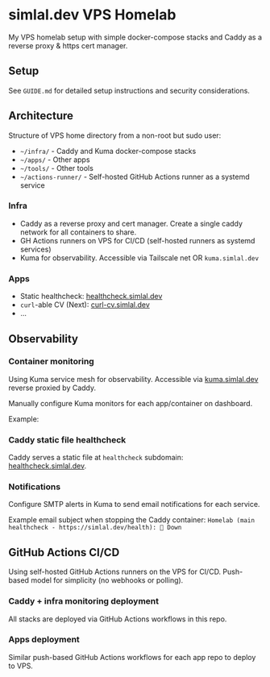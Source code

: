 # simlal.dev VPS Homelab

  My VPS homelab setup with simple docker-compose stacks and Caddy as a reverse proxy & https cert manager.

## Setup

See `GUIDE.md` for detailed setup instructions and security considerations.

## Architecture

Structure of VPS home directory from a non-root but sudo user:

- `~/infra/` - Caddy and Kuma docker-compose stacks
- `~/apps/` - Other apps
- `~/tools/` - Other tools
- `~/actions-runner/` - Self-hosted GitHub Actions runner as a systemd service

### Infra

- Caddy as a reverse proxy and cert manager. Create a single caddy network for all containers to share.
- GH Actions runners on VPS for CI/CD (self-hosted runners as systemd services)
- Kuma for observability. Accessible via Tailscale net OR `kuma.simlal.dev`

### Apps

- Static healthcheck: <a href="https://healthcheck.simlal.dev">healthcheck.simlal.dev</a>
- `curl`-able CV (Next): <a href="https://curl-cv.simlal.dev">curl-cv.simlal.dev</a>
- ...

## Observability

### Container monitoring

Using Kuma service mesh for observability.
Accessible via <a href="https://kuma.simlal.dev/">kuma.simlal.dev</a> reverse proxied by Caddy.

Manually configure Kuma monitors for each app/container on dashboard.

Example:

### Caddy static file healthcheck

Caddy serves a static file at `healthcheck` subdomain:
<a href="http://healthcheck.simlal.dev">healthcheck.simlal.dev</a>.

### Notifications

Configure SMTP alerts in Kuma to send email notifications for each service.

Example email subject when stopping the Caddy container:
`Homelab (main healthcheck - https://simlal.dev/health): 🔴 Down`

## GitHub Actions CI/CD

Using self-hosted GitHub Actions runners on the VPS for CI/CD.
Push-based model for simplicity (no webhooks or polling).

### Caddy + infra monitoring deployment

All stacks are deployed via GitHub Actions workflows in this repo.

### Apps deployment

Similar push-based GitHub Actions workflows for each app repo to deploy to VPS.
